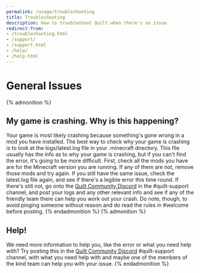 ```yaml
---
permalink: /usage/troubleshooting
title: Troubleshooting
description: How to troubleshoot Quilt when there's an issue
redirect-from:
- /troubleshooting.html
- /support/
- /support.html
- /help/
- /help.html
---
```

# General Issues
{% admonition %}
## My game is crashing. Why is this happening?
Your game is most likely crashing because something's gone wrong in a mod you have installed. The best way
to check why your game is crashing is to look at the logs/latest.log file in your .minecraft directory.
This file usually has the info as to why your game is crashing, but if you can't find the error,
it's going to be more difficult. First, check all the mods you have are for the Minecraft version you are running.
If any of them are not, remove those mods and try again. If you still have the same issue, check the latest.log
file again, and see if there's a legible error this time round. If there's still not, go onto the
[Quilt Community Discord](https://discord.quiltmc.org/community) in the #quilt-support channel, and post your logs and any other relevant info
and see if any of the friendly team there can help you work out your crash. Do note, though, to
avoid pinging someone without reason and do read the rules in #welcome before posting. 
{% endadmonition %} {% admonition %}
## Help!
We need more information to help you, like the error or what you need help with? Try posting this
in the [Quilt Community Discord](https://discord.quiltmc.org/community) #quilt-support channel, with what you need help with and maybe one
of the members of the kind team can help you with your issue.
{% endadmonition %}

